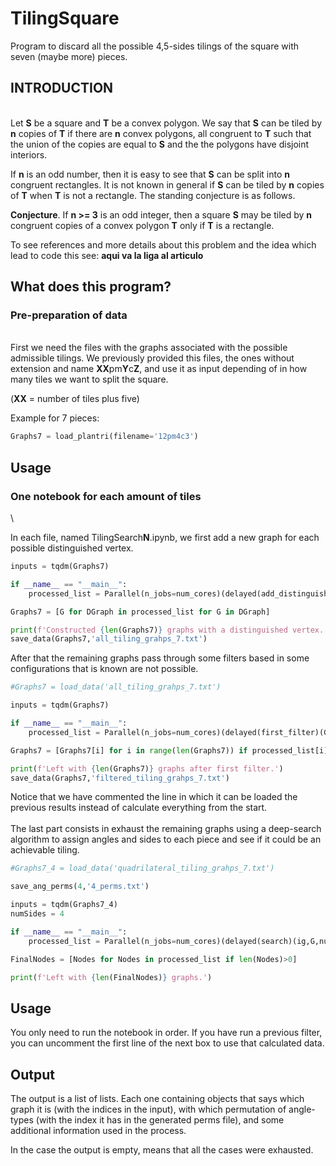 # TilingSquare
Program to discard all the possible 4,5-sides tilings of the square with seven (maybe more) pieces.

## INTRODUCTION
\
Let **S** be a square and **T** be a convex polygon. We say that **S** can be tiled by **n** copies of **T** if there are **n** convex polygons, all congruent to **T** such that the union of the copies are equal to **S** and the the polygons have disjoint interiors.

If **n** is an odd number, then it is easy to see that **S** can be split into **n** congruent rectangles. It is not known in general if **S** can be tiled by **n** copies of **T** when **T** is not a rectangle. The standing conjecture is as follows.

**Conjecture**. If **n >= 3** is an odd integer, then a square **S** may be tiled by **n** congruent copies of a convex polygon **T** only if **T** is a rectangle.

To see references and more details about this problem and the idea which lead to code this see: **aqui va la liga al articulo**

## What does this program?

### Pre-preparation of data
\
First we need the files with the graphs associated with the possible admissible tilings. We previously provided this files, the ones without extension and name **XX**pm**Y**c**Z**, and use it as input depending of in how many tiles we want to split the square.

(**XX** = number of tiles plus five)

Example for 7 pieces:
```python
Graphs7 = load_plantri(filename='12pm4c3')
```

## Usage
### One notebook for each amount of tiles
\

In each file, named TilingSearch**N**.ipynb, we first add a new graph for each possible distinguished vertex.

```python
inputs = tqdm(Graphs7)

if __name__ == "__main__":
    processed_list = Parallel(n_jobs=num_cores)(delayed(add_distinguished)(G) for G in inputs)

Graphs7 = [G for DGraph in processed_list for G in DGraph]

print(f'Constructed {len(Graphs7)} graphs with a distinguished vertex.')
save_data(Graphs7,'all_tiling_grahps_7.txt')
```

After that the remaining graphs pass through some filters based in some configurations that is known are not possible.

```python
#Graphs7 = load_data('all_tiling_grahps_7.txt')

inputs = tqdm(Graphs7)

if __name__ == "__main__":
    processed_list = Parallel(n_jobs=num_cores)(delayed(first_filter)(G) for G in inputs)

Graphs7 = [Graphs7[i] for i in range(len(Graphs7)) if processed_list[i]]

print(f'Left with {len(Graphs7)} graphs after first filter.')
save_data(Graphs7,'filtered_tiling_grahps_7.txt')
```

Notice that we have commented the line in which it can be loaded the previous results instead of calculate everything from the start.
\
\
The last part consists in exhaust the remaining graphs using a deep-search algorithm to assign angles and sides to each piece and see if it could be an achievable tiling.

```python
#Graphs7_4 = load_data('quadrilateral_tiling_grahps_7.txt')

save_ang_perms(4,'4_perms.txt')

inputs = tqdm(Graphs7_4)
numSides = 4

if __name__ == "__main__":
    processed_list = Parallel(n_jobs=num_cores)(delayed(search)(ig,G,numSides) for ig,G in enumerate(inputs))

FinalNodes = [Nodes for Nodes in processed_list if len(Nodes)>0]

print(f'Left with {len(FinalNodes)} graphs.')
```

## Usage

You only need to run the notebook in order. If you have run a previous filter, you can uncomment the first line of the next box to use that calculated data.

## Output
The output is a list of lists. Each one containing objects that says which graph it is (with the indices in the input), with which permutation of angle-types (with the index it has in the generated perms file), and some additional information used in the process.

In the case the output is empty, means that all the cases were exhausted.
